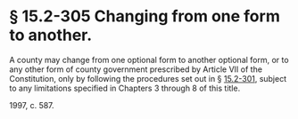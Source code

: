 # § 15.2-305 Changing from one form to another.

<p>A county may change from one optional form to another optional form, or to any other form of county government prescribed by Article VII of the Constitution, only by following the procedures set out in § <a href='http://law.lis.virginia.gov/vacode/15.2-301/'>15.2-301</a>, subject to any limitations specified in Chapters 3 through 8 of this title.</p><p>1997, c. 587.</p>